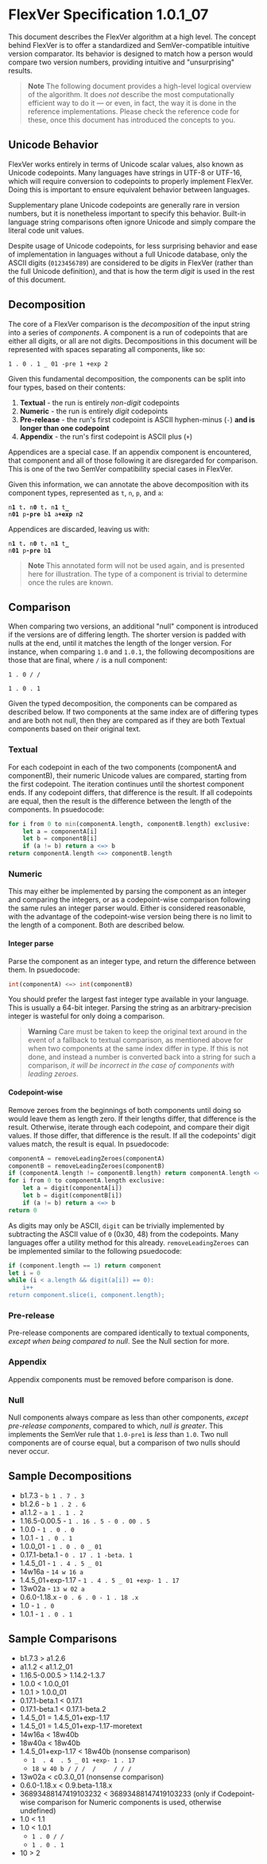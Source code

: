# FlexVer Specification 1.0.1_07

This document describes the FlexVer algorithm at a high level. The concept behind FlexVer is to
offer a standardized and SemVer-compatible intuitive version comparator. Its behavior is designed
to match how a person would compare two version numbers, providing intuitive and "unsurprising"
results.

> **Note**
> The following document provides a high-level logical overview of the algorithm. It does *not*
> describe the most computationally efficient way to do it — or even, in fact, the way it is done
> in the reference implementations. Please check the reference code for these, once this document
> has introduced the concepts to you.

## Unicode Behavior
FlexVer works entirely in terms of Unicode scalar values, also known as Unicode codepoints. Many
languages have strings in UTF-8 or UTF-16, which will require conversion to codepoints to properly
implement FlexVer. Doing this is important to ensure equivalent behavior between languages.

Supplementary plane Unicode codepoints are generally rare in version numbers, but it is nonetheless
important to specify this behavior. Built-in language string comparisons often ignore Unicode and
simply compare the literal code unit values.

Despite usage of Unicode codepoints, for less surprising behavior and ease of implementation in
languages without a full Unicode database, only the ASCII digits (`0123456789`) are considered to be
*digits* in FlexVer (rather than the full Unicode definition), and that is how the term *digit* is
used in the rest of this document.

## Decomposition
The core of a FlexVer comparison is the *decomposition* of the input string into a series of
*components*. A component is a run of codepoints that are either all digits, or all are not digits.
Decompositions in this document will be represented with spaces separating all components, like so:

`1 . 0 . 1 _ 01 -pre 1 +exp 2`

Given this fundamental decomposition, the components can be split into four types, based on their
contents:

1. **Textual** - the run is entirely *non-digit* codepoints
2. **Numeric** - the run is entirely *digit* codepoints
3. **Pre-release** - the run's first codepoint is ASCII hyphen-minus (`-`) **and is longer than one codepoint**
4. **Appendix** - the run's first codepoint is ASCII plus (`+`)

Appendices are a special case. If an appendix component is encountered, that component and all of
those following it are disregarded for comparison. This is one of the two SemVer compatibility special
cases in FlexVer.

Given this information, we can annotate the above decomposition with its component types,
represented as `t`, `n`, `p`, and `a`:

<code>n<b>1</b> t<b>.</b> n<b>0</b> t<b>.</b> n<b>1</b> t<b>_</b> n<b>01</b> p<b>-pre</b> b<b>1</b> a<b>+exp</b> n<b>2</b></code>

Appendices are discarded, leaving us with:

<code>n<b>1</b> t<b>.</b> n<b>0</b> t<b>.</b> n<b>1</b> t<b>_</b> n<b>01</b> p<b>-pre</b> b<b>1</b></code>

> **Note**
> This annotated form will not be used again, and is presented here for illustration. The type of a
> component is trivial to determine once the rules are known.

## Comparison
When comparing two versions, an additional "null" component is introduced if the versions are of
differing length. The shorter version is padded with nulls at the end, until it matches the length
of the longer version. For instance, when comparing `1.0` and `1.0.1`, the following decompositions
are those that are final, where `/` is a null component:

`1 . 0 / /`

`1 . 0 . 1`

Given the typed decomposition, the components can be compared as described below. If two components
at the same index are of differing types and are both not null, then they are compared as if they
are both Textual components based on their original text.

### Textual
For each codepoint in each of the two components (componentA and componentB), their numeric Unicode
values are compared, starting from the first codepoint. The iteration continues until the shortest
component ends. If any codepoint differs, that difference is the result. If all codepoints are
equal, then the result is the difference between the length of the components. In psuedocode:

```raku
for i from 0 to min(componentA.length, componentB.length) exclusive:
	let a = componentA[i]
	let b = componentB[i]
	if (a != b) return a <=> b
return componentA.length <=> componentB.length
```

### Numeric
This may either be implemented by parsing the component as an integer and comparing the integers,
or as a codepoint-wise comparison following the same rules an integer parser would. Either is
considered reasonable, with the advantage of the codepoint-wise version being there is no limit to
the length of a component. Both are described below.

#### Integer parse
Parse the component as an integer type, and return the difference between them. In psuedocode:

```raku
int(componentA) <=> int(componentB)
```

You should prefer the largest fast integer type available in your language. This is usually a 64-bit
integer. Parsing the string as an arbitrary-precision integer is wasteful for only doing a
comparison.

> **Warning**
> Care must be taken to keep the original text around in the event of a fallback to textual
> comparison, as mentioned above for when two components at the same index differ in type. If this
> is not done, and instead a number is converted back into a string for such a comparison, *it will
> be incorrect in the case of components with leading zeroes*.

#### Codepoint-wise
Remove zeroes from the beginnings of both components until doing so would leave them as length
zero. If their lengths differ, that difference is the result. Otherwise, iterate through each
codepoint, and compare their digit values. If those differ, that difference is the result. If all
the codepoints' digit values match, the result is equal. In psuedocode:

```raku
componentA = removeLeadingZeroes(componentA)
componentB = removeLeadingZeroes(componentB)
if (componentA.length != componentB.length) return componentA.length <=> componentB.length
for i from 0 to componentA.length exclusive:
	let a = digit(componentA[i])
	let b = digit(componentB[i])
	if (a != b) return a <=> b
return 0
```

As digits may only be ASCII, `digit` can be trivially implemented by subtracting the ASCII value of
`0` (0x30, 48) from the codepoints. Many languages offer a utility method for this already.
`removeLeadingZeroes` can be implemented similar to the following psuedocode:

```raku
if (component.length == 1) return component
let i = 0
while (i < a.length && digit(a[i]) == 0):
	i++
return component.slice(i, component.length);
```

### Pre-release
Pre-release components are compared identically to textual components, *except when being compared
to null*. See the Null section for more.

### Appendix
Appendix components must be removed before comparison is done.

### Null
Null components always compare as less than other components, *except pre-release components*,
compared to which, *null is greater*. This implements the SemVer rule that `1.0-pre1` is *less* than
`1.0`. Two null components are of course equal, but a comparison of two nulls should never occur.

## Sample Decompositions

* b1.7.3 - `b 1 . 7 . 3`
* b1.2.6 - `b 1 . 2 . 6`
* a1.1.2 - `a 1 . 1 . 2`
* 1.16.5-0.00.5 - `1 . 16 . 5 - 0 . 00 . 5`
* 1.0.0 - `1 . 0 . 0`
* 1.0.1 - `1 . 0 . 1`
* 1.0.0_01 - `1 . 0 . 0 _ 01`
* 0.17.1-beta.1 - `0 . 17 . 1 -beta. 1`
* 1.4.5_01 - `1 . 4 . 5 _ 01`
* 14w16a - `14 w 16 a`
* 1.4.5_01+exp-1.17 - `1 . 4 . 5 _ 01 +exp- 1 . 17`
* 13w02a - `13 w 02 a`
* 0.6.0-1.18.x - `0 . 6 . 0 - 1 . 18 .x`
* 1.0 - `1 . 0`
* 1.0.1 - `1 . 0 . 1`

## Sample Comparisons

* b1.7.3 > a1.2.6
* a1.1.2 < a1.1.2_01
* 1.16.5-0.00.5 > 1.14.2-1.3.7
* 1.0.0 < 1.0.0_01
* 1.0.1 > 1.0.0_01
* 0.17.1-beta.1 < 0.17.1
* 0.17.1-beta.1 < 0.17.1-beta.2
* 1.4.5_01 = 1.4.5_01+exp-1.17
* 1.4.5_01 = 1.4.5_01+exp-1.17-moretext
* 14w16a < 18w40b
* 18w40a < 18w40b
* 1.4.5_01+exp-1.17 < 18w40b (nonsense comparison)
  * `1  . 4  . 5 _ 01 +exp- 1 . 17`
  * `18 w 40 b / / /  /     / / / `
* 13w02a < c0.3.0_01 (nonsense comparison)
* 0.6.0-1.18.x < 0.9.beta-1.18.x
* 36893488147419103232 < 36893488147419103233 (only if Codepoint-wise comparison for Numeric components is used, otherwise undefined)
* 1.0 < 1.1
* 1.0 < 1.0.1
  * `1 . 0 / /`
  * `1 . 0 . 1`
* 10 > 2
